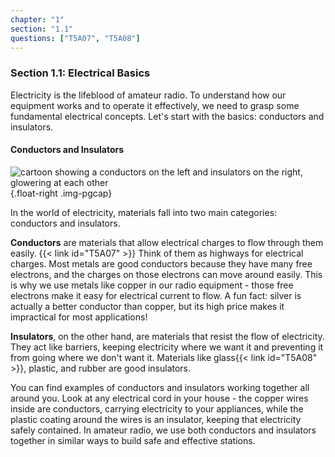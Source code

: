 ```yaml
---
chapter: "1"
section: "1.1"
questions: ["T5A07", "T5A08"]
---
```


### Section 1.1: Electrical Basics

Electricity is the lifeblood of amateur radio. To understand how our equipment works and to operate it effectively, we need to grasp some fundamental electrical concepts. Let's start with the basics: conductors and insulators.

#### Conductors and Insulators

![cartoon showing a conductors on the left and insulators on the right, glowering at each other](/images/illus/conductors-insulators-color.svg)
{.float-right .img-pgcap}

In the world of electricity, materials fall into two main categories: conductors and insulators.

**Conductors** are materials that allow electrical charges to flow through them easily. {{< link id="T5A07" >}} Think of them as highways for electrical charges. Most metals are good conductors because they have many free electrons, and the charges on those electrons can move around easily. This is why we use metals like copper in our radio equipment - those free electrons make it easy for electrical current to flow. A fun fact: silver is actually a better conductor than copper, but its high price makes it impractical for most applications!

**Insulators**, on the other hand, are materials that resist the flow of electricity. They act like barriers, keeping electricity where we want it and preventing it from going where we don't want it. Materials like glass{{< link id="T5A08" >}}, plastic, and rubber are good insulators.

You can find examples of conductors and insulators working together all around you. Look at any electrical cord in your house - the copper wires inside are conductors, carrying electricity to your appliances, while the plastic coating around the wires is an insulator, keeping that electricity safely contained. In amateur radio, we use both conductors and insulators together in similar ways to build safe and effective stations.
